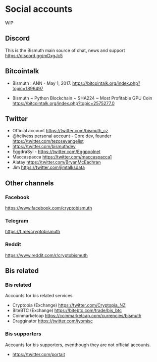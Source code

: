 # Social accounts

WIP

## Discord

This is the Bismuth main source of chat, news and support  
https://discord.gg/mDxgJc5

## Bitcointalk

* Bismuth : ANN - May 1, 2017.
  https://bitcointalk.org/index.php?topic=1896497

* Bismuth ~ Python Blockchain ~ SHA224 ~ Most Profitable GPU Coin
  https://bitcointalk.org/index.php?topic=2575277.0

## Twitter

* Official account https://twitter.com/bismuth_cz
* @hclivess personal account - Core dev, founder https://twitter.com/tezosevangelist
* https://twitter.com/bismuthdev
* EggdraSyl - https://twitter.com/Eggpoolnet
* Maccaspacca https://twitter.com/maccaspacca1
* Alatay https://twitter.com/BryanMcEachran
* Jim https://twitter.com/jimtalksdata

## Other channels

### Facebook

https://www.facebook.com/cryptobismuth

### Telegram

https://t.me/cryptobismuth

### Reddit
https://www.reddit.com/r/cryptobismuth

## Bis related

### Bis related
Accounts for bis related services

* Cryptopia (Exchange) https://twitter.com/Cryptopia_NZ
* BiteBTC (Exchange) https://bitebtc.com/trade/bis_btc
* Coinmarketcap https://coinmarketcap.com/currencies/bismuth
* Dragginator https://twitter.com/iyomisc


### Bis supporters

Accounts for bis supporters, eventhough they are not official accounts.

* https://twitter.com/portait
